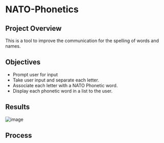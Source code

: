 # NATO-Phonetics


## Project Overview
This is a tool to improve the communication for the spelling of words and names.

## Objectives
- Prompt user for input
- Take user input and separate each letter.
- Associate each letter with a NATO Phonetic word.
- Display each phonetic word in a list to the user.

## Results
![image](https://github.com/frantzalexander/nato-phonetics/assets/128331579/b88ebe1a-f06a-4d9d-8f2f-94a00594fdac)

## Process
